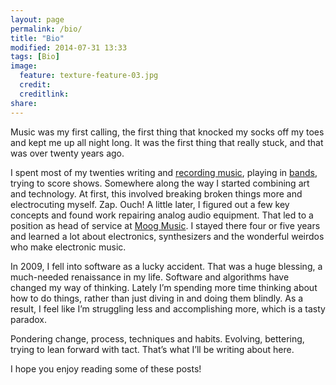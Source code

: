 ```yaml
---
layout: page
permalink: /bio/
title: "Bio"
modified: 2014-07-31 13:33
tags: [Bio]
image:
  feature: texture-feature-03.jpg
  credit: 
  creditlink: 
share: 
---
```


Music was my first calling, the first thing that knocked my socks off my toes and kept me up all night long.  It was the first thing that really stuck, and that was over twenty years ago.

I spent most of my twenties writing and [recording music](http://ryanbarringtoncox.bandcamp.com), playing in [bands](http://ifyouwannas.bandcamp.com/), trying to score shows. Somewhere along the way I started combining art and technology. At first, this involved breaking broken things more and electrocuting myself.  Zap.  Ouch!  A little later, I figured out a few key concepts and found work repairing analog audio equipment.  That led to a position as head of service at [Moog Music](http://www.moogmusic.com/). I stayed there four or five years and learned a lot about electronics, synthesizers and the wonderful weirdos who make electronic music.

In 2009, I fell into software as a lucky accident. That was a huge blessing, a much-needed renaissance in my life. Software and algorithms have changed my way of thinking.  Lately I’m spending more time thinking about how to do things, rather than just diving in and doing them blindly.  As a result, I feel like I’m struggling less and accomplishing more, which is a tasty paradox.

Pondering change, process, techniques and habits. Evolving, bettering, trying to lean forward with tact.  That’s what I’ll be writing about here.

I hope you enjoy reading some of these posts!

